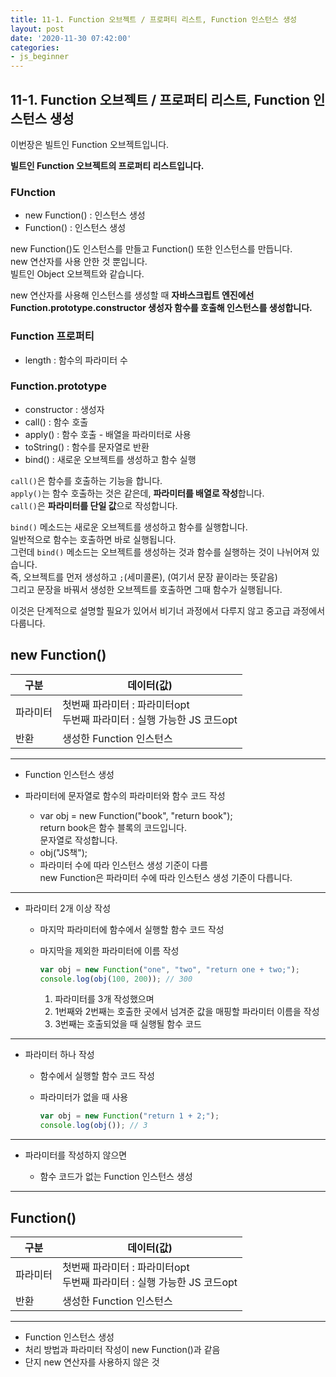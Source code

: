 ```yaml
---
title: 11-1. Function 오브젝트 / 프로퍼티 리스트, Function 인스턴스 생성
layout: post
date: '2020-11-30 07:42:00'
categories:
- js_beginner
---
```


## 11-1. Function 오브젝트 / 프로퍼티 리스트, Function 인스턴스 생성

이번장은 빌트인 Function 오브젝트입니다.

**빌트인 Function 오브젝트의 프로퍼티 리스트입니다.**

### FUnction

* new Function() : 인스턴스 생성
* Function() : 인스턴스 생성

new Function()도 인스턴스를 만들고 Function() 또한 인스턴스를 만듭니다.  
new 연산자를 사용 안한 것 뿐입니다.  
빌트인 Object 오브젝트와 같습니다.

new 연산자를 사용해 인스턴스를 생성할 때 **자바스크립트 엔진에선 Function.prototype.constructor 생성자 함수를 호출해 인스턴스를 생성합니다.**

### Function 프로퍼티

* length : 함수의 파라미터 수

### Function.prototype

* constructor : 생성자
* call() : 함수 호출
* apply() : 함수 호출 - 배열을 파라미터로 사용
* toString() : 함수를 문자열로 반환
* bind() : 새로운 오브젝트를 생성하고 함수 실행

`call()`은 함수를 호출하는 기능을 합니다.  
`apply()`는 함수 호출하는 것은 같은데, **파라미터를 배열로 작성**합니다.  
`call()`은 **파라미터를 단일 값**으로 작성합니다.

`bind()` 메소드는 새로운 오브젝트를 생성하고 함수를 실행합니다.  
일반적으로 함수는 호출하면 바로 실행됩니다.  
그런데 `bind()` 메소드는 오브젝트를 생성하는 것과 함수를 실행하는 것이 나뉘어져 있습니다.  
즉, 오브젝트를 먼저 생성하고 `;`(세미콜론), (여기서 문장 끝이라는 뜻같음)  
그리고 문장을 바꿔서 생성한 오브젝트를 호출하면 그때 함수가 실행됩니다.

이것은 단계적으로 설명할 필요가 있어서 비기너 과정에서 다루지 않고 중고급 과정에서 다룹니다.

## new Function()

|구분|데이터(값)|
|---|---------|
|파라미터|첫번째 파라미터 : 파라미터opt <br> 두번째 파라미터 : 실행 가능한 JS 코드opt|
|반환|생성한 Function 인스턴스|

---

* Function 인스턴스 생성
* 파라미터에 문자열로 함수의 파라미터와 함수 코드 작성

    * var obj = new Function("book", "return book");  
      return book은 함수 블록의 코드입니다.  
      문자열로 작성합니다.
    * obj("JS책");
    * 파라미터 수에 따라 인스턴스 생성 기준이 다름  
      new Function은 파라미터 수에 따라 인스턴스 생성 기준이 다릅니다.
      
---

* 파라미터 2개 이상 작성

    * 마지막 파라미터에 함수에서 실행할 함수 코드 작성
    * 마지막을 제외한 파라미터에 이름 작성
    
        ```javascript
        var obj = new Function("one", "two", "return one + two;");
        console.log(obj(100, 200)); // 300
        ```
        
        1. 파라미터를 3개 작성했으며
        2. 1번째와 2번째는 호출한 곳에서 넘겨준 값을 매핑할 파라미터 이름을 작성
        3. 3번째는 호출되었을 때 실행될 함수 코드
        
---

* 파라미터 하나 작성

    * 함수에서 실행할 함수 코드 작성
    * 파라미터가 없을 때 사용
    
        ```javascript
        var obj = new Function("return 1 + 2;");
        console.log(obj()); // 3
        ```
      
---

* 파라미터를 작성하지 않으면

    * 함수 코드가 없는 Function 인스턴스 생성
    
---

## Function()

|구분|데이터(값)|
|---|---------|
|파라미터|첫번째 파라미터 : 파라미터opt <br> 두번째 파라미터 : 실행 가능한 JS 코드opt|
|반환|생성한 Function 인스턴스|

---

* Function 인스턴스 생성
* 처리 방법과 파라미터 작성이 new Function()과 같음
* 단지 new 연산자를 사용하지 않은 것